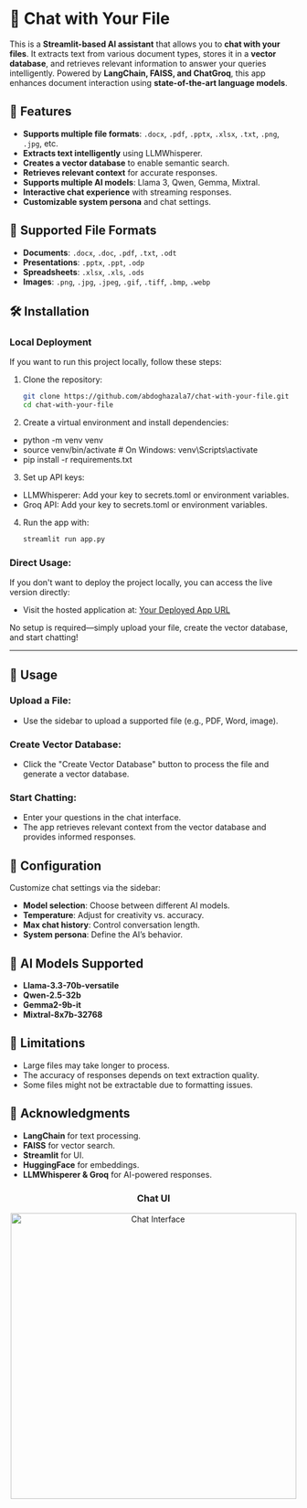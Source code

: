 # 💬 Chat with Your File

This is a **Streamlit-based AI assistant** that allows you to **chat with your files**. It extracts text from various document types, stores it in a **vector database**, and retrieves relevant information to answer your queries intelligently. Powered by **LangChain, FAISS, and ChatGroq**, this app enhances document interaction using **state-of-the-art language models**.

## 🚀 Features

- **Supports multiple file formats**: `.docx`, `.pdf`, `.pptx`, `.xlsx`, `.txt`, `.png`, `.jpg`, etc.
- **Extracts text intelligently** using LLMWhisperer.
- **Creates a vector database** to enable semantic search.
- **Retrieves relevant context** for accurate responses.
- **Supports multiple AI models**: Llama 3, Qwen, Gemma, Mixtral.
- **Interactive chat experience** with streaming responses.
- **Customizable system persona** and chat settings.

## 📁 Supported File Formats

- **Documents**: `.docx`, `.doc`, `.pdf`, `.txt`, `.odt`
- **Presentations**: `.pptx`, `.ppt`, `.odp`
- **Spreadsheets**: `.xlsx`, `.xls`, `.ods`
- **Images**: `.png`, `.jpg`, `.jpeg`, `.gif`, `.tiff`, `.bmp`, `.webp`


## 🛠️ Installation

### Local Deployment

If you want to run this project locally, follow these steps:

1. Clone the repository:

   ```bash
   git clone https://github.com/abdoghazala7/chat-with-your-file.git
   cd chat-with-your-file

2. Create a virtual environment and install dependencies:
  - python -m venv venv
  - source venv/bin/activate  # On Windows: venv\Scripts\activate
  - pip install -r requirements.txt

3. Set up API keys:
  - LLMWhisperer: Add your key to secrets.toml or environment variables.
  - Groq API: Add your key to secrets.toml or environment variables.

4. Run the app with:

     ```bash
     streamlit run app.py


### Direct Usage:

If you don't want to deploy the project locally, you can access the live version directly:

- Visit the hosted application at: [Your Deployed App URL](https://your-deployed-app-url.com)

No setup is required—simply upload your file, create the vector database, and start chatting!

---------------------------------------------------------------------------------------------

## 🏃 Usage

### Upload a File:
- Use the sidebar to upload a supported file (e.g., PDF, Word, image).

### Create Vector Database:
- Click the "Create Vector Database" button to process the file and generate a vector database.

### Start Chatting:
- Enter your questions in the chat interface.
- The app retrieves relevant context from the vector database and provides informed responses.

## 🔧 Configuration

Customize chat settings via the sidebar:

- **Model selection**: Choose between different AI models.
- **Temperature**: Adjust for creativity vs. accuracy.
- **Max chat history**: Control conversation length.
- **System persona**: Define the AI’s behavior.

## 🤖 AI Models Supported

- **Llama-3.3-70b-versatile**
- **Qwen-2.5-32b**
- **Gemma2-9b-it**
- **Mixtral-8x7b-32768**

## 🛑 Limitations

- Large files may take longer to process.
- The accuracy of responses depends on text extraction quality.
- Some files might not be extractable due to formatting issues.

## 🙌 Acknowledgments

- **LangChain** for text processing.
- **FAISS** for vector search.
- **Streamlit** for UI.
- **HuggingFace** for embeddings.
- **LLMWhisperer & Groq** for AI-powered responses.



<h3 align="center">Chat UI</h3>

<p align="center">
  <img src="chat-ui.png" alt="Chat Interface" width="500">
</p>
